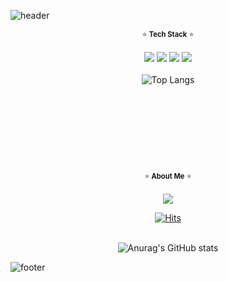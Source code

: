 ![header](https://capsule-render.vercel.app/api?section=header&type=waving&color=gradient&customColorList=0,1,2,3,4,6,7,8,10,12,14,19,20,24,26,27,28,30&height=250&text=devyumi&fontSize=40&fontAlign=85&animation=twinkling)

<div align="center">

<span style="font-size:80%"> ⭐ **Tech Stack** ⭐ </span> <br><br>
<img src="https://img.shields.io/badge/Java-007396?style=circle&logo=Java&logoColor=white"/>
<img src="https://img.shields.io/badge/Spring Boot-6DB33F?style=circle&logo=Spring Boot&logoColor=white"/>
<img src="https://img.shields.io/badge/Spring Security-6DB33F?style=circle&logo=Spring Security&logoColor=white"/>
<img src="https://img.shields.io/badge/MySQL-4479A1?style=circle&logo=MySQL&logoColor=white"/><br><br>
![Top Langs](https://github-readme-stats.vercel.app/api/top-langs/?username=devyumi&layout=compact&theme=transparent&title_color=1270B2&border_radius=15)
<br><br><br>

#

<br><br><br>

<span style="font-size:80%">⭐ **About Me** ⭐</span> <br><br>
<a href="https://velog.io/@devyumi/posts">
  <img src="https://img.shields.io/badge/Tech Blog-20C997?style=circle&logo=Velog&logoColor=white"/>
</a>

[![Hits](https://hits.seeyoufarm.com/api/count/incr/badge.svg?url=https%3A%2F%2Fgithub.com%2Fdevyumi&count_bg=%231270B2&title_bg=%23000000&icon=trustpilot.svg&icon_color=%23FFF500&title=devyumi&edge_flat=false)](https://hits.seeyoufarm.com) <br><br>

![Anurag's GitHub stats](https://github-readme-stats.vercel.app/api?username=devyumi&show=reviews,prs_merged,prs_merged_percentage&hide=prs,issues,contribs&show_icons=true&theme=transparent&rank_icon=github&icon_color=1270B2&title_color=1270B2&text_color=000000&custom_title=devyumi's%20GitHub%20Stats&border_radius=15&ring_color=1270B2)

</div>

![footer](https://capsule-render.vercel.app/api?section=footer&type=waving&color=gradient&customColorList=0,1,2,3,4,6,7,8,10,12,14,19,20,24,26,27,28,30&height=200&fontSize=40)
